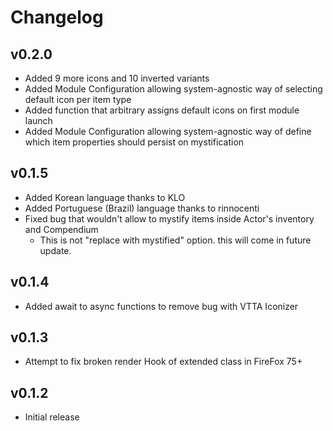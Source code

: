 # Changelog

## v0.2.0
* Added 9 more icons and 10 inverted variants
* Added Module Configuration allowing system-agnostic way of selecting default icon per item type
* Added function that arbitrary assigns default icons on first module launch
* Added Module Configuration allowing system-agnostic way of define which item properties should persist on mystification

## v0.1.5
* Added Korean language thanks to KLO
* Added Portuguese (Brazil) language thanks to rinnocenti
* Fixed bug that wouldn't allow to mystify items inside Actor's inventory and Compendium
  * This is not "replace with mystified" option. this will come in future update. 


## v0.1.4
* Added await to async functions to remove bug with VTTA Iconizer

## v0.1.3
* Attempt to fix broken render Hook of extended class in FireFox 75+

## v0.1.2
* Initial release
